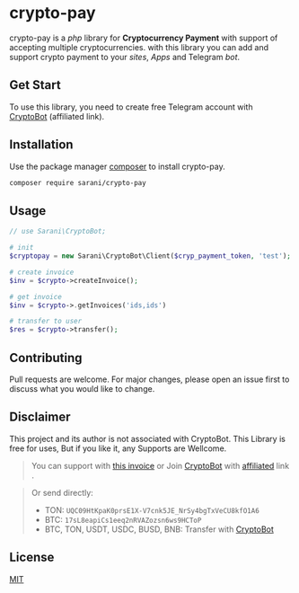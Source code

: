 # crypto-pay

crypto-pay is a *php* library for **Cryptocurrency Payment** with support of accepting multiple cryptocurrencies.
with this library you can add and support crypto payment to your *sites*, *Apps* and Telegram *bot*.

## Get Start
To use this library, you need to create free Telegram account with [CryptoBot](http://t.me/CryptoBot?start=r-84540) (affiliated link).

## Installation

Use the package manager [composer](http://getcomposer.org) to install crypto-pay.

```bash
composer require sarani/crypto-pay
```

## Usage

```php
// use Sarani\CryptoBot;

# init
$cryptopay = new Sarani\CryptoBot\Client($cryp_payment_token, 'test');

# create invoice
$inv = $crypto->createInvoice();

# get invoice
$inv = $crypto->.getInvoices('ids,ids')

# transfer to user
$res = $crypto->transfer();

```

## Contributing
Pull requests are welcome. For major changes, please open an issue first to discuss what you would like to change.

##  Disclaimer
This project and its author is not associated with CryptoBot. 
This Library is free for uses, But if you like it, any Supports are Wellcome.
>You can support with [this invoice](http://t.me/CryptoBot?start=IVcdWKiAiL1L) or Join [CryptoBot](http://t.me/CryptoBot?start=r-84540) with [affiliated](http://t.me/CryptoBot?start=r-84540) link .

>Or send directly:
> * TON: `UQC09HtKpaK0prsE1X-V7cnk5JE_NrSy4bgTxVeCU8kfO1A6`
> * BTC: `17sL8eapiCs1eeq2nRVAZozsn6ws9HCToP`
> * BTC, TON, USDT, USDC, BUSD, BNB: Transfer with [CryptoBot](http://t.me/CryptoBot?start=IVcdWKiAiL1L)

## License
[MIT](https://choosealicense.com/licenses/mit/)